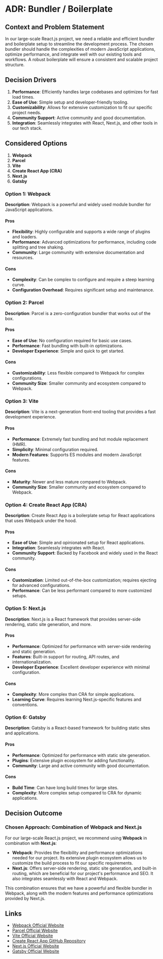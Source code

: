 # ADR: Bundler / Boilerplate

## Context and Problem Statement

In our large-scale React.js project, we need a reliable and efficient bundler and boilerplate setup to streamline the development process. The chosen bundler should handle the complexities of modern JavaScript applications, optimize performance, and integrate well with our existing tools and workflows. A robust boilerplate will ensure a consistent and scalable project structure.

## Decision Drivers

1. **Performance**: Efficiently handles large codebases and optimizes for fast load times.
2. **Ease of Use**: Simple setup and developer-friendly tooling.
3. **Customizability**: Allows for extensive customization to fit our specific project needs.
4. **Community Support**: Active community and good documentation.
5. **Integration**: Seamlessly integrates with React, Next.js, and other tools in our tech stack.

## Considered Options

1. **Webpack**
2. **Parcel**
3. **Vite**
4. **Create React App (CRA)**
5. **Next.js**
6. **Gatsby**

### Option 1: Webpack

**Description**: Webpack is a powerful and widely used module bundler for JavaScript applications.

#### Pros
- **Flexibility**: Highly configurable and supports a wide range of plugins and loaders.
- **Performance**: Advanced optimizations for performance, including code splitting and tree shaking.
- **Community**: Large community with extensive documentation and resources.

#### Cons
- **Complexity**: Can be complex to configure and require a steep learning curve.
- **Configuration Overhead**: Requires significant setup and maintenance.

### Option 2: Parcel

**Description**: Parcel is a zero-configuration bundler that works out of the box.

#### Pros
- **Ease of Use**: No configuration required for basic use cases.
- **Performance**: Fast bundling with built-in optimizations.
- **Developer Experience**: Simple and quick to get started.

#### Cons
- **Customizability**: Less flexible compared to Webpack for complex configurations.
- **Community Size**: Smaller community and ecosystem compared to Webpack.

### Option 3: Vite

**Description**: Vite is a next-generation front-end tooling that provides a fast development experience.

#### Pros
- **Performance**: Extremely fast bundling and hot module replacement (HMR).
- **Simplicity**: Minimal configuration required.
- **Modern Features**: Supports ES modules and modern JavaScript features.

#### Cons
- **Maturity**: Newer and less mature compared to Webpack.
- **Community Size**: Smaller community and ecosystem compared to Webpack.

### Option 4: Create React App (CRA)

**Description**: Create React App is a boilerplate setup for React applications that uses Webpack under the hood.

#### Pros
- **Ease of Use**: Simple and opinionated setup for React applications.
- **Integration**: Seamlessly integrates with React.
- **Community Support**: Backed by Facebook and widely used in the React community.

#### Cons
- **Customization**: Limited out-of-the-box customization; requires ejecting for advanced configurations.
- **Performance**: Can be less performant compared to more customized setups.

### Option 5: Next.js

**Description**: Next.js is a React framework that provides server-side rendering, static site generation, and more.

#### Pros
- **Performance**: Optimized for performance with server-side rendering and static generation.
- **Features**: Built-in support for routing, API routes, and internationalization.
- **Developer Experience**: Excellent developer experience with minimal configuration.

#### Cons
- **Complexity**: More complex than CRA for simple applications.
- **Learning Curve**: Requires learning Next.js-specific features and conventions.

### Option 6: Gatsby

**Description**: Gatsby is a React-based framework for building static sites and applications.

#### Pros
- **Performance**: Optimized for performance with static site generation.
- **Plugins**: Extensive plugin ecosystem for adding functionality.
- **Community**: Large and active community with good documentation.

#### Cons
- **Build Time**: Can have long build times for large sites.
- **Complexity**: More complex setup compared to CRA for dynamic applications.

## Decision Outcome

### Chosen Approach: **Combination of Webpack and Next.js**

For our large-scale React.js project, we recommend using **Webpack** in combination with **Next.js**:

- **Webpack**: Provides the flexibility and performance optimizations needed for our project. Its extensive plugin ecosystem allows us to customize the build process to fit our specific requirements.
- **Next.js**: Offers server-side rendering, static site generation, and built-in routing, which are beneficial for our project's performance and SEO. It also integrates seamlessly with React and Webpack.

This combination ensures that we have a powerful and flexible bundler in Webpack, along with the modern features and performance optimizations provided by Next.js.

## Links

- [Webpack Official Website](https://webpack.js.org/)
- [Parcel Official Website](https://parceljs.org/)
- [Vite Official Website](https://vitejs.dev/)
- [Create React App GitHub Repository](https://github.com/facebook/create-react-app)
- [Next.js Official Website](https://nextjs.org/)
- [Gatsby Official Website](https://www.gatsbyjs.com/)

